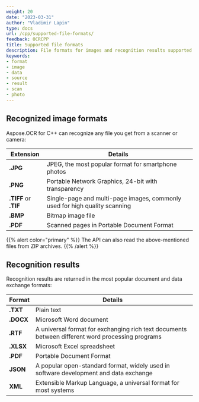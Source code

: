 ```yaml
---
weight: 20
date: "2023-03-31"
author: "Vladimir Lapin"
type: docs
url: /cpp/supported-file-formats/
feedback: OCRCPP
title: Supported file formats
description: File formats for images and recognition results supported by Aspose.OCR for C++.
keywords:
- format
- image
- data
- source
- result
- scan
- photo
---
```


## Recognized image formats

Aspose.OCR for C++ can recognize any file you get from a scanner or camera:

Extension             | Details
--------------------- | -------
**.JPG**              | JPEG, the most popular format for smartphone photos
**.PNG**              | Portable Network Graphics, 24-bit with transparency
**.TIFF** or **.TIF** | Single-page and multi-page images, commonly used for high quality scanning
**.BMP**              | Bitmap image file
**.PDF**              | Scanned pages in Portable Document Format

{{% alert color="primary" %}}
The API can also read the above-mentioned files from ZIP archives.
{{% /alert %}}

## Recognition results

Recognition results are returned in the most popular document and data exchange formats:

Format    | Details
--------- | -------
**.TXT**  | Plain text
**.DOCX** | Microsoft Word document
**.RTF**  | A universal format for exchanging rich text documents between different word processing programs
**.XLSX** | Microsoft Excel spreadsheet
**.PDF**  | Portable Document Format
**JSON**  | A popular open-standard format, widely used in software development and data exchange
**XML**   | Extensible Markup Language, a universal format for most systems

